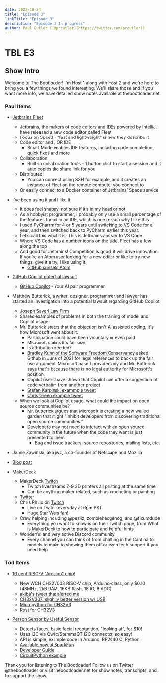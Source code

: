 ```yaml
---
date: 2022-10-24
title: "Episode 3"
linkTitle: "Episode 3"
description: "Episode 3 In progress"
author: Paul Cutler ([@prcutler](https://twitter.com/prcutler))
---
```

# TBL E3
## Show Intro

Welcome to The Bootloader!  I'm Host 1 along with Host 2 and we're here to bring you a few things we found interesting.  We'll share those and if you want more info, we have detailed show notes available at thebootloader.net.

### Paul Items
* [Jetbrains Fleet](https://www.jetbrains.com/fleet/)
  * Jetbrains, the makers of code editors and IDEs powered by IntelliJ, have released a new code editor called Fleet
  * Focus on Speed - “fast and lightweight” is how they describe it
  * Code editor and / OR IDE
    * Smart Mode enables IDE features, including code completion, quick fixes and more
  * Collaboration
    * Built-in collaboration tools - 1 button click to start a session and it auto copies the share link for you
  * Distributed
    * You can connect using SSH for example, and it creates an instance of Fleet on the remote computer you connect to
  * Or easily connect to a Docker container of Jetbrains’ Space service

* I’ve been using it and I like it
  * It does feel snappy, not sure if it’s in my head or not
  * As a hobbyist programmer, I probably only use a small percentage of the features found in an IDE, which is one reason why I like this
  * I used PyCharrm for 4 or 5 years until switching to VS Code for a year, and then switched back to PyCharm earlier this year.
  * Let’s call this what it is:  This is Jetbrains answer to VS Code.
  * Where VS Code has a number icons on the side, Fleet has a few along the top
  * And good for Jetbrains! Competition is good, it will drive innovation.  If you’re an Atom user looking for a new editor or like to try new things, give it a try, I like using it.
    * [GitHub sunsets Atom](https://github.blog/2022-06-08-sunsetting-atom/)


* [GitHub Copilot potential lawsuit](https://githubcopilotinvestigation.com/)
  * [GitHub Copilot](https://github.com/features/copilot) - Your AI pair programmer
* Matthew Butterick, a writer, designer, programmer and lawyer has started an investigation into a potential lawsuit regarding GitHub Copilot
  * [Joseph Saveri Law Firm](https://www.saverilawfirm.com/our-cases/github-copilot-intellectual-property-investigation)
  * Shares examples of problems in both the training of model and Copilot usage
  * Mr. Butterick states that the objection isn't AI assisted coding, it's how Microsoft went about it.
    * Participation could have been voluntary or even paid
    * Microsoft claims it's fair use
    * Is attribution needed?
    * [Bradley Kuhn of the Software Freedom Conservancy](https://sfconservancy.org/blog/2022/feb/03/github-copilot-copyleft-gpl/) asked Github in June of 2021 for legal references to back up the fair use argument.  Microsoft hasn't provided any and Mr. Butterick says that's because there is no legal authority for Microsoft's position.
    * Copilot users have shown that Copilot can offer a suggestion of code verbatim from another project
    * [Stefan Karpinski exammple tweet](https://twitter.com/stefankarpinski/status/1410971061181681674)
    * [Chris Green example tweet](https://twitter.com/ChrisGr93091552/status/1539731632931803137)
  * When we look at Copilot usage, what could the impact on open source communities be?
    * Mr. Butterick argues that Microsoft is creating a new walled garden that might "inhibit developers from discovering traditional open source communities."
    * Developers may not need to interact with an open source community in the future when the code they want is just presented to them
      * Bug and issue trackers, source repositories, mailing lists, etc.
* Jamie Zawinski, aka jwz, a co-founder of Netscape and Mozilla
* [Blog post](https://www.jwz.org/blog/2022/10/copilot-lawsuit/)

* MakerDeck
  * MakerDeck [Twitch](https://www.twitch.tv/makerdeck)
    * Twitch livestreams 7-9 3D printers all printing at the same time
    * Can be anything maker related, such as crocheting or painting
  * [Twitter](https://twitter.com/makerdeck)
  * Chris Pirillo on [Twitch](https://www.twitch.tv/ChrisPirillo)
    * Live on Twitch everyday at 6pm PST
    * Huge Star Wars fan!
  * Crew helping including @pezliz, zombiehedgehog, and @fixumdude
    * Everything you want to know is on their Twitch page, from What is MakerDeck to how to participate and helpful hints
  * Wonderful and very active Discord community
    * Every channel you can think of from chatting in the Cantina to models to make to showing them off or even tech support if you need help



### Tod Items

* [10 cent RISC-V "Arduino" chip!](https://twitter.com/Patrick_RISCV/status/1580384430996484101)
  - New WCH CH32V003 RISC-V chip, Arduino-class, only $0.10 (48MHz, 2kB RAM, 16KB flash, 18 IO, 8 ADC)
  - [akiba's tweet that alerted me](https://twitter.com/freaklabs/status/1580560030146867200)
  - [CH32V307: slightly better version w/ USB](https://github.com/openwch/ch32v307)
  - [Micropython for CH32V3](https://github.com/r4d10n/micropython-wch-ch32v307/tree/master/ports/whc)
  - [Rust for CH32V3](https://docs.rs/ch32v3/latest/ch32v3/)

* [Person Sensor by Useful Sensor](https://www.sparkfun.com/products/21231)
  - Detects faces, basic facial recognition, "looking at", for $10!
  - Uses I2C via Qwiic/StemmaQT I2C connector, so easy!
  - API is simple, example code in Arduino, RP2040 C, Python
  - [Available now at SparkFun](https://www.sparkfun.com/products/21231)
  - [Developer Guide](https://github.com/usefulsensors/person_sensor_docs/blob/main/README.md)
  - [CircuitPython example](https://github.com/usefulsensors/person_sensor_screen_lock/blob/main/code.py)


Thank you for listening to The Bootloader!  Follow us on Twitter @thebootloader or visit thebootloader.net for show notes, transcripts, and to support the show.
